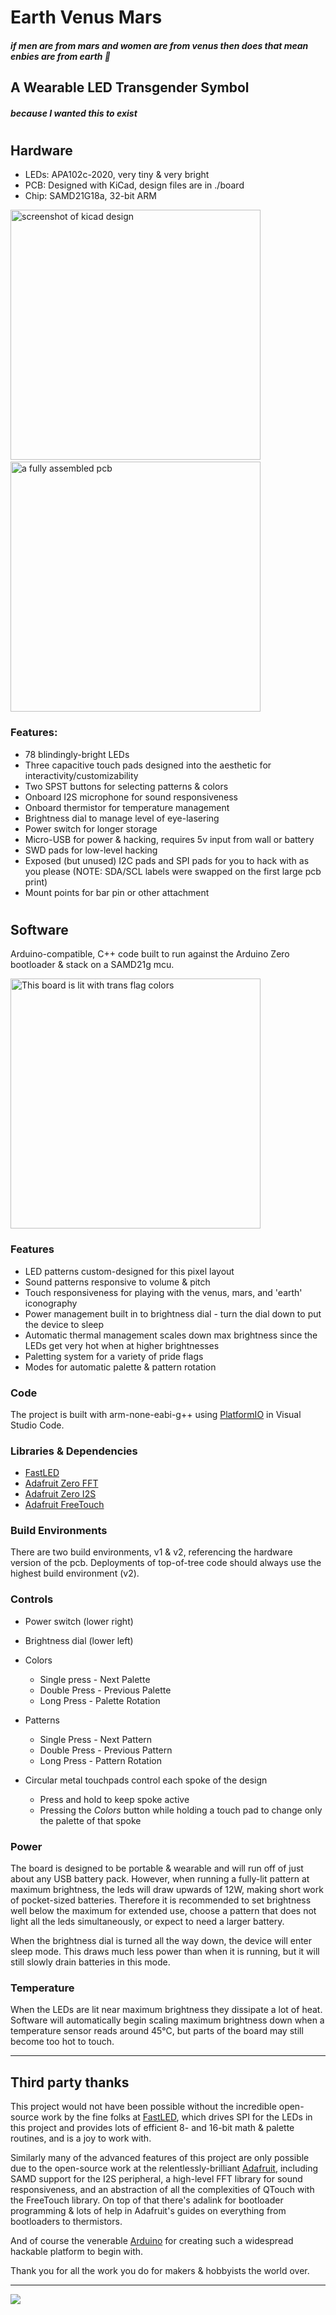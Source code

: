 # Earth Venus Mars
##### *if men are from mars and women are from venus then does that mean enbies are from earth 🧐*

## A Wearable LED Transgender Symbol
##### *because I wanted this to exist*
#
## Hardware

* LEDs: APA102c-2020, very tiny & very bright
* PCB: Designed with KiCad, design files are in ./board
* Chip: SAMD21G18a, 32-bit ARM

<!-- ![KiCad Screenshot of PCB](doc/assets/pcb.png "PCB") -->
<img src="doc/assets/pcb.png" alt="screenshot of kicad design" height=400>
&nbsp;
<img src="doc/assets/board.jpg" alt="a fully assembled pcb" height=400>

### Features: 
* 78 blindingly-bright LEDs
* Three capacitive touch pads designed into the aesthetic for interactivity/customizability
* Two SPST buttons for selecting patterns & colors
* Onboard I2S microphone for sound responsiveness
* Onboard thermistor for temperature management
* Brightness dial to manage level of eye-lasering
* Power switch for longer storage
* Micro-USB for power & hacking, requires 5v input from wall or battery
* SWD pads for low-level hacking
* Exposed (but unused) I2C pads and SPI pads for you to hack with as you please (NOTE: SDA/SCL labels were swapped on the first large pcb print)
* Mount points for bar pin or other attachment

#
## Software

Arduino-compatible, C++ code built to run against the Arduino Zero bootloader & stack on a SAMD21g mcu.

<img src="doc/assets/lit.jpg" alt="This board is lit with trans flag colors" height=400>

### Features

* LED patterns custom-designed for this pixel layout
* Sound patterns responsive to volume & pitch
* Touch responsiveness for playing with the venus, mars, and 'earth' iconography
* Power management built in to brightness dial - turn the dial down to put the device to sleep
* Automatic thermal management scales down max brightness since the LEDs get very hot when at higher brightnesses
* Paletting system for a variety of pride flags
* Modes for automatic palette & pattern rotation

### Code

The project is built with arm-none-eabi-g++ using [PlatformIO] in Visual Studio Code.

### Libraries & Dependencies

* [FastLED]
* [Adafruit Zero FFT]
* [Adafruit Zero I2S]
* [Adafruit FreeTouch]


### Build Environments

There are two build environments, v1 & v2, referencing the hardware version of the pcb. Deployments of top-of-tree code should always use the highest build environment (v2).

### Controls

* Power switch (lower right)

* Brightness dial (lower left)

* Colors
  - Single press - Next Palette
  - Double Press - Previous Palette
  - Long Press - Palette Rotation

* Patterns
  - Single Press - Next Pattern
  - Double Press - Previous Pattern
  - Long Press - Pattern Rotation

* Circular metal touchpads control each spoke of the design
  - Press and hold to keep spoke active
  - Pressing the <i>Colors</i> button while holding a touch pad to change only the palette of that spoke

### Power

The board is designed to be portable & wearable and will run off of just about any USB battery pack. However, when running a fully-lit pattern at maximum brightness, the leds will draw upwards of 12W, making short work of pocket-sized batteries. Therefore it is recommended to set brightness well below the maximum for extended use, choose a pattern that does not light all the leds simultaneously, or expect to need a larger battery.

When the brightness dial is turned all the way down, the device will enter sleep mode. This draws much less power than when it is running, but it will still slowly drain batteries in this mode. 

### Temperature

When the LEDs are lit near maximum brightness they dissipate a lot of heat. Software will automatically begin scaling maximum brightness down when a temperature sensor reads around 45°C, but parts of the board may still become too hot to touch. 

<hr>

## Third party thanks

This project would not have been possible without the incredible open-source work by the fine folks at [FastLED], which drives SPI for the LEDs in this project and provides lots of efficient 8- and 16-bit math & palette routines, and is a joy to work with.

Similarly many of the advanced features of this project are only possible due to the open-source work at the relentlessly-brilliant [Adafruit], including SAMD support for the I2S peripheral, a high-level FFT library for sound responsiveness, and an abstraction of all the complexities of QTouch with the FreeTouch library. On top of that there's adalink for bootloader programming & lots of help in Adafruit's guides on everything from bootloaders to thermistors.

And of course the venerable [Arduino] for creating such a widespread hackable platform to begin with.

Thank you for all the work you do for makers & hobbyists the world over.

<hr>

<!-- github no likey video tag -->
<!-- <video height="646" src="doc/assets/seven.mp4" type="video/mp4" loop autoplay /> -->
<img src="doc/assets/seven.webp" style="width: 861px, height: auto">

[Arduino]: <https://arduino.cc>
[Adafruit]: <https://www.adafruit.com>
[FastLED]: https://github.com/FastLED/FastLED
[Adafruit Zero FFT]: <https://github.com/adafruit/Adafruit_ZeroFFT>
[Adafruit Zero I2S]: <https://github.com/adafruit/Adafruit_ZeroI2S>
[Adafruit FreeTouch]: <https://github.com/adafruit/Adafruit_FreeTouch>
[PlatformIO]: <https://platformio.org>


